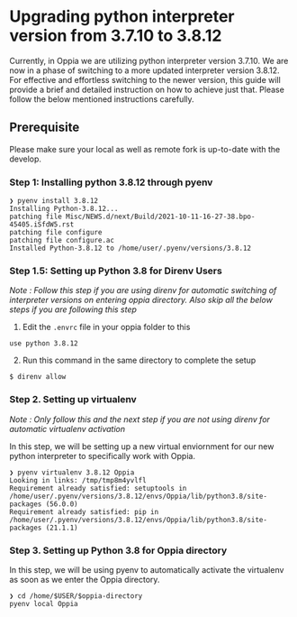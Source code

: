 # Upgrading python interpreter version from 3.7.10 to 3.8.12

Currently, in Oppia we are utilizing python interpreter version 3.7.10. We are now in a phase of switching to a more updated interpreter version 3.8.12. For effective and effortless switching to the newer version, this guide will provide a brief and detailed instruction on how to achieve just that. Please follow the below mentioned instructions carefully.

## Prerequisite
Please make sure your local as well as remote fork is up-to-date with the develop. 

### Step 1: Installing python 3.8.12 through pyenv
```
❯ pyenv install 3.8.12
Installing Python-3.8.12...
patching file Misc/NEWS.d/next/Build/2021-10-11-16-27-38.bpo-45405.iSfdW5.rst
patching file configure
patching file configure.ac
Installed Python-3.8.12 to /home/user/.pyenv/versions/3.8.12
```

### Step 1.5: Setting up Python 3.8 for Direnv Users
*Note : Follow this step if you are using direnv for automatic switching of interpreter versions on entering oppia directory. Also skip all the below steps if you are following this step*

1. Edit the `.envrc` file in your oppia folder to this
```
use python 3.8.12
```

2. Run this command in the same directory to complete the setup
```
$ direnv allow
```

### Step 2. Setting up virtualenv
*Note : Only follow this and the next step if you are not using direnv for automatic virtualenv activation*

In this step, we will be setting up a new virtual enviornment for our new python interpreter to specifically work with Oppia.
```
❯ pyenv virtualenv 3.8.12 Oppia
Looking in links: /tmp/tmp8m4yvlfl
Requirement already satisfied: setuptools in /home/user/.pyenv/versions/3.8.12/envs/Oppia/lib/python3.8/site-packages (56.0.0)
Requirement already satisfied: pip in /home/user/.pyenv/versions/3.8.12/envs/Oppia/lib/python3.8/site-packages (21.1.1)
```

### Step 3. Setting up Python 3.8 for Oppia directory 
In this step, we will be using pyenv to automatically activate the virtualenv as soon as we enter the Oppia directory.
```
❯ cd /home/$USER/$oppia-directory 
pyenv local Oppia
```


